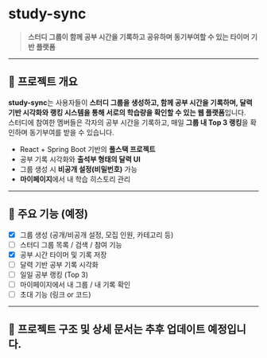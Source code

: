 # study-sync

> **스터디 그룹이 함께 공부 시간을 기록하고 공유하며 동기부여할 수 있는 타이머 기반 플랫폼**

---

## 📌 프로젝트 개요

**study-sync**는 사용자들이 **스터디 그룹을 생성하고, 함께 공부 시간을 기록하며, 달력 기반 시각화와 랭킹 시스템을 통해 서로의 학습량을 확인할 수 있는 웹 플랫폼**입니다.  
스터디에 참여한 멤버들은 각자의 공부 시간을 기록하고, 매일 **그룹 내 Top 3 랭킹**을 확인하며 동기부여를 받을 수 있습니다.

- React + Spring Boot 기반의 **풀스택 프로젝트**
- 공부 기록 시각화와 **출석부 형태의 달력 UI**
- 그룹 생성 시 **비공개 설정(비밀번호)** 가능
- **마이페이지**에서 내 학습 히스토리 관리

---

## 📅 주요 기능 (예정)

- [x] 그룹 생성 (공개/비공개 설정, 모집 인원, 카테고리 등)
- [ ] 스터디 그룹 목록 / 검색 / 참여 기능
- [x] 공부 시간 타이머 및 기록 저장
- [ ] 달력 기반 공부 기록 시각화
- [ ] 일일 공부 랭킹 (Top 3)
- [ ] 마이페이지에서 내 그룹 / 내 기록 확인
- [ ] 초대 기능 (링크 or 코드)

---

## 📍 프로젝트 구조 및 상세 문서는 추후 업데이트 예정입니다.
